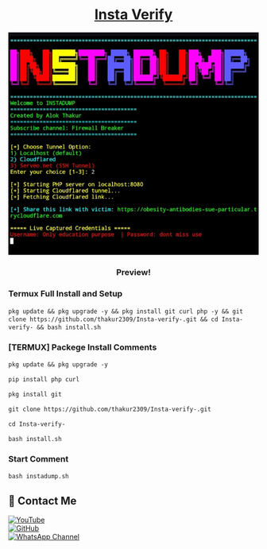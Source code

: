 <h1 align="center"><u>Insta Verify</u></h1>

![Instagram Image ](https://raw.githubusercontent.com/thakur2309/Insta-verify-/refs/heads/main/Screenshot_2025_0413_194158.jpg)

<h3 align="center"> Preview!</h3>

### Termux Full Install and Setup 
```
pkg update && pkg upgrade -y && pkg install git curl php -y && git clone https://github.com/thakur2309/Insta-verify-.git && cd Insta-verify- && bash install.sh
```

### [TERMUX] Packege Install Comments

```
pkg update && pkg upgrade -y
```
```
pip install php curl 
```
```
pkg install git
```
```
git clone https://github.com/thakur2309/Insta-verify-.git
```
```
cd Insta-verify-
```
```
bash install.sh
```

### Start Comment
```
bash instadump.sh
```


## 📌 Contact Me  

<a href="https://youtube.com/@firewallbreaker09">
  <img src="https://img.shields.io/badge/YouTube-FF0000?style=for-the-badge&logo=youtube&logoColor=white" alt="YouTube">
</a>  
<br>  

<a href="https://github.com/thakur2309?tab=repositories">
  <img src="https://img.shields.io/badge/GitHub-000000?style=for-the-badge&logo=github&logoColor=white" alt="GitHub">
</a>  
<br>  

<a href="https://whatsapp.com/channel/0029VbAiqVMKLaHjg5J1Nm2F">
  <img src="https://img.shields.io/badge/WhatsApp-25D366?style=for-the-badge&logo=whatsapp&logoColor=white" alt="WhatsApp Channel">
</a>
